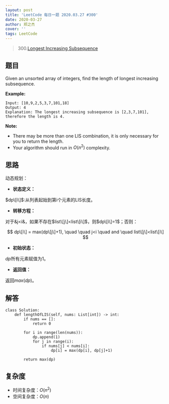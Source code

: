 ```yaml
---
layout: post
title: 'LeetCode 每日一题 2020.03.27 #300'
date: 2020-03-27
author: 郑之杰
cover: ''
tags: LeetCode
---
```


> 300.[Longest Increasing Subsequence](https://leetcode-cn.com/problems/longest-increasing-subsequence/)

## 题目
Given an unsorted array of integers, find the length of longest increasing subsequence.

**Example:**

```
Input: [10,9,2,5,3,7,101,18]
Output: 4 
Explanation: The longest increasing subsequence is [2,3,7,101], therefore the length is 4.
```

**Note:**

- There may be more than one LIS combination, it is only necessary for you to return the length.
- Your algorithm should run in $O(n^2)$ complexity.

## 思路
动态规划：

- **状态定义：**

$dp\[i\]$:从列表起始到第i个元素的LIS长度。

- **转移方程：**

对于&j<i&，如果不存在$list\[j\]<list\[i\]$，则$dp\[i\]=1$；否则：

$$ dp\[i\] = max(dp\[j\]+1), \quad \quad j<i \quad and \quad list\[j\]<list\[i\] $$

- **初始状态：**

$dp$所有元素赋值为1。

- **返回值：**

返回$max(dp)$。

## 解答
```
class Solution:
    def lengthOfLIS(self, nums: List[int]) -> int:
        if nums == []:
            return 0

        for i in range(len(nums)):
            dp.append(1)
            for j in range(i):
                if nums[j] < nums[i]:
                    dp[i] = max(dp[i], dp[j]+1)

        return max(dp)
```

## 复杂度
- 时间复杂度：$O(n^2)$
- 空间复杂度：$O(n)$
